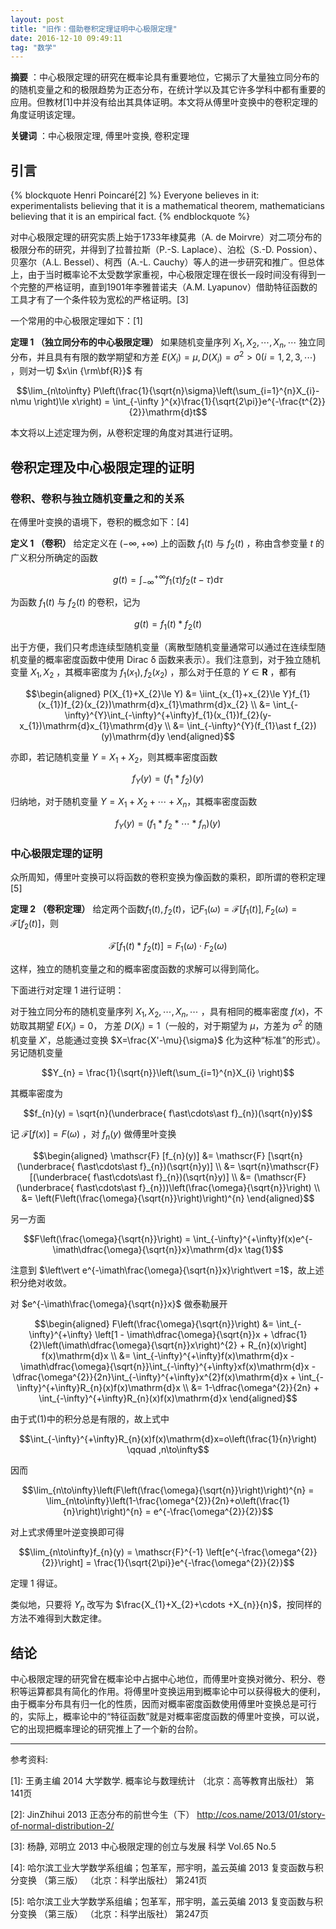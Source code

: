 ```yaml
---
layout: post
title: "旧作：借助卷积定理证明中心极限定理"
date: 2016-12-10 09:49:11
tag: "数学"
---
```


**摘要** ：中心极限定理的研究在概率论具有重要地位，它揭示了大量独立同分布的的随机变量之和的极限趋势为正态分布，在统计学以及其它许多学科中都有重要的应用。但教材\[1]中并没有给出其具体证明。本文将从傅里叶变换中的卷积定理的角度证明该定理。

**关键词** ：中心极限定理, 傅里叶变换, 卷积定理 

<!--more-->

## 引言

{% blockquote Henri Poincaré\[2] %}
Everyone believes in it: experimentalists believing that it is a mathematical theorem, mathematicians believing that it is an empirical fact.
{% endblockquote %}

对中心极限定理的研究实质上始于1733年棣莫弗（A. de Moirvre）对二项分布的极限分布的研究，并得到了拉普拉斯（P.-S. Laplace）、泊松（S.-D. Possion）、贝塞尔（A.L. Bessel）、柯西（A.-L. Cauchy）等人的进一步研究和推广。但总体上，由于当时概率论不太受数学家重视，中心极限定理在很长一段时间没有得到一个完整的严格证明，直到1901年李雅普诺夫（A.M. Lyapunov）借助特征函数的工具才有了一个条件较为宽松的严格证明。\[3]

一个常用的中心极限定理如下：\[1]

**定理 1 （独立同分布的中心极限定理）** 
如果随机变量序列 $X_{1},X_{2},\cdots ,X_{n},\cdots$ 独立同分布，并且具有有限的数学期望和方差 $E(X_{i})=\mu ,D(X_{i})=\sigma ^{2}>0 (i=1,2,3,\cdots )$ ，则对一切 $x\in {\rm\bf{R}}$ 有

$$\lim_{n\to\infty} P\left(\frac{1}{\sqrt{n}\sigma}\left(\sum_{i=1}^{n}X_{i}-n\mu \right)\le x\right) = \int_{-\infty }^{x}\frac{1}{\sqrt{2\pi}}e^{-\frac{t^{2}}{2}}\mathrm{d}t$$

本文将以上述定理为例，从卷积定理的角度对其进行证明。

## 卷积定理及中心极限定理的证明

### 卷积、卷积与独立随机变量之和的关系

在傅里叶变换的语境下，卷积的概念如下：\[4]

**定义 1 （卷积）** 
给定定义在 $(-\infty,+\infty)$ 上的函数 $f_{1}(t)$ 与 $f_{2}(t)$ ，称由含参变量 $t$ 的广义积分所确定的函数

$$g(t) = \int_{-\infty}^{+\infty}f_{1}(\tau)f_{2}(t-\tau)\mathrm{d}\tau$$

为函数 $f_{1}(t)$ 与 $f_{2}(t)$ 的卷积，记为

$$g(t) = f_{1}(t) \ast f_{2}(t)$$

出于方便，我们只考虑连续型随机变量（离散型随机变量通常可以通过在连续型随机变量的概率密度函数中使用 Dirac δ 函数来表示）。我们注意到，对于独立随机变量 $X_{1},X_{2}$ ，其概率密度为 $f_{1}(x_{1}),f_{2}(x_{2})$ ，那么对于任意的 $Y\in \textbf{R}$ ，都有

$$\begin{aligned}
  P(X_{1}+X_{2}\le Y) &= \iint_{x_{1}+x_{2}\le Y}f_{1}(x_{1})f_{2}(x_{2})\mathrm{d}x_{1}\mathrm{d}x_{2} \\
   &= \int_{-\infty}^{Y}\int_{-\infty}^{+\infty}f_{1}(x_{1})f_{2}(y-x_{1})\mathrm{d}x_{1}\mathrm{d}y \\
   &= \int_{-\infty}^{Y}(f_{1}\ast f_{2})(y)\mathrm{d}y
\end{aligned}$$

亦即，若记随机变量 $Y=X_{1}+X_{2}$，则其概率密度函数

$$f_{Y}(y) = (f_{1}\ast f_{2})(y)$$

归纳地，对于随机变量 $Y=X_{1}+X_{2}+\cdots+X_{n}$，其概率密度函数

$$f_{Y}(y) = (f_{1}\ast f_{2} \ast \cdots \ast f_{n})(y)$$

### 中心极限定理的证明

众所周知，傅里叶变换可以将函数的卷积变换为像函数的乘积，即所谓的卷积定理\[5]

**定理 2 （卷积定理）** 
给定两个函数$f_{1}(t),f_{2}(t)$，记$F_{1}(\omega)=\mathscr{F} [f_{1}(t)],F_{2}(\omega)=\mathscr{F} [f_{2}(t)]$，则

$$\mathscr{F} [f_{1}(t) \ast f_{2}(t)] = F_{1}(\omega)\cdot F_{2}(\omega)$$

这样，独立的随机变量之和的概率密度函数的求解可以得到简化。

下面进行对定理 1 进行证明：

对于独立同分布的随机变量序列 $X_{1},X_{2},\cdots ,X_{n},\cdots$ ，具有相同的概率密度 $f(x)$，不妨取其期望 $E(X_{i})=0$， 方差 $D(X_{i})=1$（一般的，对于期望为 $\mu$，方差为 $\sigma^{2}$ 的随机变量 $X'$，总能通过变换 $X=\frac{X'-\mu}{\sigma}$ 化为这种“标准”的形式）。另记随机变量

$$Y_{n} = \frac{1}{\sqrt{n}}\left(\sum_{i=1}^{n}X_{i} \right)$$

其概率密度为

$$f_{n}(y) = \sqrt{n}(\underbrace{ f\ast\cdots\ast f}_{n})(\sqrt{n}y)$$

记 $\mathscr{F}[f(x)]=F(\omega)$ ，对 $f_{n}(y)$ 做傅里叶变换

$$\begin{aligned}
  \mathscr{F} [f_{n}(y)] &= \mathscr{F} [\sqrt{n}(\underbrace{ f\ast\cdots\ast f}_{n})(\sqrt{n}y)] \\
  &= \sqrt{n}\mathscr{F} [(\underbrace{ f\ast\cdots\ast f}_{n})(\sqrt{n}y)] \\
  &= (\mathscr{F} (\underbrace{ f\ast\cdots\ast f}_{n}))\left(\frac{\omega}{\sqrt{n}}\right) \\
  &= \left(F\left(\frac{\omega}{\sqrt{n}}\right)\right)^{n}
\end{aligned}$$

另一方面

$$F\left(\frac{\omega}{\sqrt{n}}\right) = \int_{-\infty}^{+\infty}f(x)e^{-\imath\dfrac{\omega}{\sqrt{n}}x}\mathrm{d}x \tag{1}$$

注意到 $\left\vert e^{-\imath\frac{\omega}{\sqrt{n}}x}\right\vert =1$，故上述积分绝对收敛。

对 $e^{-\imath\frac{\omega}{\sqrt{n}}x}$ 做泰勒展开

$$\begin{aligned}
  F\left(\frac{\omega}{\sqrt{n}}\right) 
  &= \int_{-\infty}^{+\infty} \left[1 - \imath\dfrac{\omega}{\sqrt{n}}x + \dfrac{1}{2}\left(\imath\dfrac{\omega}{\sqrt{n}}x\right)^{2} + R_{n}(x)\right] f(x)\mathrm{d}x \\
  &= \int_{-\infty}^{+\infty}f(x)\mathrm{d}x - \imath\dfrac{\omega}{\sqrt{n}}\int_{-\infty}^{+\infty}xf(x)\mathrm{d}x -  \dfrac{\omega^{2}}{2n}\int_{-\infty}^{+\infty}x^{2}f(x)\mathrm{d}x + \int_{-\infty}^{+\infty}R_{n}(x)f(x)\mathrm{d}x \\
  &= 1-\dfrac{\omega^{2}}{2n} + \int_{-\infty}^{+\infty}R_{n}(x)f(x)\mathrm{d}x
\end{aligned}$$

由于式(1)中的积分总是有限的，故上式中

$$\int_{-\infty}^{+\infty}R_{n}(x)f(x)\mathrm{d}x=o\left(\frac{1}{n}\right) \qquad ,n\to\infty$$

因而

$$\lim_{n\to\infty}\left(F\left(\frac{\omega}{\sqrt{n}}\right)\right)^{n}
  = \lim_{n\to\infty}\left(1-\frac{\omega^{2}}{2n}+o\left(\frac{1}{n}\right)\right)^{n}
  = e^{-\frac{\omega^{2}}{2}}$$

对上式求傅里叶逆变换即可得

$$\lim_{n\to\infty}f_{n}(y) = \mathscr{F}^{-1} \left[e^{-\frac{\omega^{2}}{2}}\right] = \frac{1}{\sqrt{2\pi}}e^{-\frac{\omega^{2}}{2}}$$

定理 1 得证。

类似地，只要将 $Y_{n}$ 改写为 $\frac{X_{1}+X_{2}+\cdots +X_{n}}{n}$，按同样的方法不难得到大数定律。

## 结论

中心极限定理的研究曾在概率论中占据中心地位，而傅里叶变换对微分、积分、卷积等运算都具有简化的作用。将傅里叶变换运用到概率论中可以获得极大的便利，由于概率分布具有归一化的性质，因而对概率密度函数使用傅里叶变换总是可行的，实际上，概率论中的“特征函数”就是对概率密度函数的傅里叶变换，可以说，它的出现把概率理论的研究推上了一个新的台阶。

---

参考资料:

\[1]: 王勇主编   2014   大学数学. 概率论与数理统计 （北京：高等教育出版社） 第141页

\[2]: JinZhihui   2013   正态分布的前世今生（下）  <http://cos.name/2013/01/story-of-normal-distribution-2/>

\[3]: 杨静, 邓明立   2013   中心极限定理的创立与发展   科学   Vol.65 No.5

\[4]: 哈尔滨工业大学数学系组编；包革军，邢宇明，盖云英编   2013   复变函数与积分变换 （第三版） （北京：科学出版社） 第241页

\[5]: 哈尔滨工业大学数学系组编；包革军，邢宇明，盖云英编   2013   复变函数与积分变换 （第三版） （北京：科学出版社） 第247页
